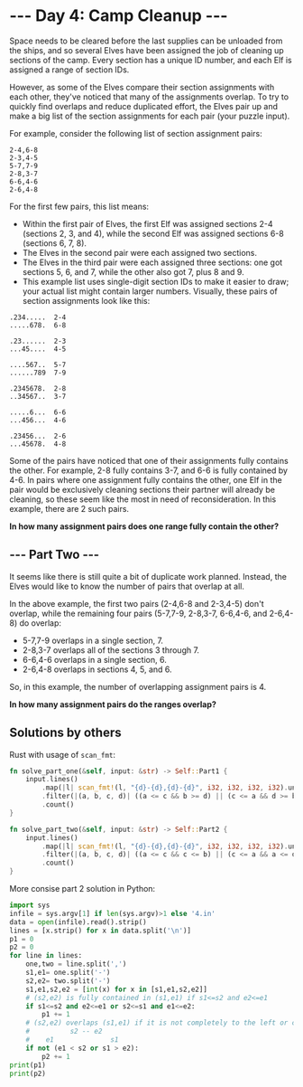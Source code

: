 # --- Day 4: Camp Cleanup ---

Space needs to be cleared before the last supplies can be unloaded from the ships, and so several Elves have been assigned the job of cleaning up sections of the camp. Every section has a unique ID number, and each Elf is assigned a range of section IDs.

However, as some of the Elves compare their section assignments with each other, they've noticed that many of the assignments overlap. To try to quickly find overlaps and reduce duplicated effort, the Elves pair up and make a big list of the section assignments for each pair (your puzzle input).

For example, consider the following list of section assignment pairs:

```
2-4,6-8
2-3,4-5
5-7,7-9
2-8,3-7
6-6,4-6
2-6,4-8
```

For the first few pairs, this list means:

- Within the first pair of Elves, the first Elf was assigned sections 2-4 (sections 2, 3, and 4), while the second Elf was assigned sections 6-8 (sections 6, 7, 8).
- The Elves in the second pair were each assigned two sections.
- The Elves in the third pair were each assigned three sections: one got sections 5, 6, and 7, while the other also got 7, plus 8 and 9.
- This example list uses single-digit section IDs to make it easier to draw; your actual list might contain larger numbers. Visually, these pairs of section assignments look like this:

```
.234.....  2-4
.....678.  6-8

.23......  2-3
...45....  4-5

....567..  5-7
......789  7-9

.2345678.  2-8
..34567..  3-7

.....6...  6-6
...456...  4-6

.23456...  2-6
...45678.  4-8
```

Some of the pairs have noticed that one of their assignments fully contains the other. For example, 2-8 fully contains 3-7, and 6-6 is fully contained by 4-6. In pairs where one assignment fully contains the other, one Elf in the pair would be exclusively cleaning sections their partner will already be cleaning, so these seem like the most in need of reconsideration. In this example, there are 2 such pairs.

**In how many assignment pairs does one range fully contain the other?**

## --- Part Two ---

It seems like there is still quite a bit of duplicate work planned. Instead, the Elves would like to know the number of pairs that overlap at all.

In the above example, the first two pairs (2-4,6-8 and 2-3,4-5) don't overlap, while the remaining four pairs (5-7,7-9, 2-8,3-7, 6-6,4-6, and 2-6,4-8) do overlap:

- 5-7,7-9 overlaps in a single section, 7.
- 2-8,3-7 overlaps all of the sections 3 through 7.
- 6-6,4-6 overlaps in a single section, 6.
- 2-6,4-8 overlaps in sections 4, 5, and 6.

So, in this example, the number of overlapping assignment pairs is 4.

**In how many assignment pairs do the ranges overlap?**

## Solutions by others

Rust with usage of `scan_fmt`:


```rust
fn solve_part_one(&self, input: &str) -> Self::Part1 {
    input.lines()
        .map(|l| scan_fmt!(l, "{d}-{d},{d}-{d}", i32, i32, i32, i32).unwrap())
        .filter(|(a, b, c, d)| ((a <= c && b >= d) || (c <= a && d >= b)))
        .count()
}

fn solve_part_two(&self, input: &str) -> Self::Part2 {
    input.lines()
        .map(|l| scan_fmt!(l, "{d}-{d},{d}-{d}", i32, i32, i32, i32).unwrap())
        .filter(|(a, b, c, d)| ((a <= c && c <= b) || (c <= a && a <= d)))
        .count()
}
```

More consise part 2 solution in Python:

```python
import sys
infile = sys.argv[1] if len(sys.argv)>1 else '4.in'
data = open(infile).read().strip()
lines = [x.strip() for x in data.split('\n')]
p1 = 0
p2 = 0
for line in lines:
    one,two = line.split(',')
    s1,e1= one.split('-')
    s2,e2= two.split('-')
    s1,e1,s2,e2 = [int(x) for x in [s1,e1,s2,e2]]
    # (s2,e2) is fully contained in (s1,e1) if s1<=s2 and e2<=e1
    if s1<=s2 and e2<=e1 or s2<=s1 and e1<=e2:
        p1 += 1
    # (s2,e2) overlaps (s1,e1) if it is not completely to the left or completely to the right
    #          s2 -- e2
    #    e1              s1
    if not (e1 < s2 or s1 > e2):
        p2 += 1
print(p1)
print(p2)
```
